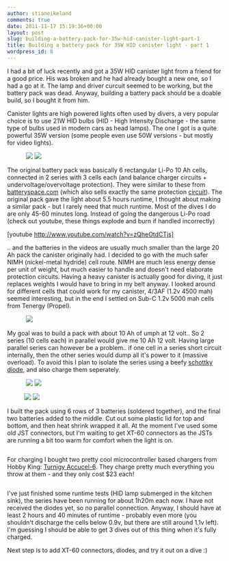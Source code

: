```yaml
---
author: stianeikeland
comments: true
date: 2011-11-17 15:19:36+00:00
layout: post
slug: building-a-battery-pack-for-35w-hid-canister-light-part-1
title: Building a battery pack for 35W HID canister light - part 1
wordpress_id: 8
---
```


I had a bit of luck recently and got a 35W HID canister light from a friend for a good price. His was broken and he had already bought a new one, so I had a go at it. The lamp and driver curcuit seemed to be working, but the battery pack was dead. Anyway, building a battery pack should be a doable build, so I bought it from him.

Canister lights are high powered lights often used by divers, a very popular choice is to use 21W HID bulbs (HID - High Intensity Discharge - the same type of bulbs used in modern cars as head lamps). The one I got is a quite powerful 35W version (some people even use 50W versions - but mostly for video lights).

<figure class='third'>
	<img src="/images/2011-11-17-building-a-battery-pack-for-35w-hid-canister-light-part-1/salvo20202021.jpeg" alt="">
	<img src="/images/2011-11-17-building-a-battery-pack-for-35w-hid-canister-light-part-1/hlp8000c2.jpeg">
	<img src="/images/2011-11-17-building-a-battery-pack-for-35w-hid-canister-light-part-1/4345.jpeg">
</figure>

The original battery pack was basically 6 rectangular Li-Po 10 Ah cells, connected in 2 series with 3 cells each (and balance charger circuits + undervoltage/overvoltage protection). They were similar to these from [batteryspace.com](http://www.batteryspace.com/highpowerpolymerli-ioncell37v10ah9759156-5c37wh50arateunapproved.aspx) (which also sells exactly the same protection [circuit](http://www.batteryspace.com/pcmwithequilibriumfunctionandfuelgaugefor111vli-ionbatterypackat10alimit.aspx)). The original pack gave the light about 5.5 hours runtime, I thought about making a similar pack - but I rarely need that much runtime. Most of the dives I do are only 45-60 minutes long. Instead of going the dangerous Li-Po road (check out youtube, these things explode and burn if handled incorrectly)

[youtube http://www.youtube.com/watch?v=zQheOtdCTjs]

.. and the batteries in the videos are usually much smaller than the large 20 Ah pack the canister originally had. I decided to go with the much safer NIMH (nickel-metal hydride) cell route. NIMH are much less energy dense per unit of weight, but much easier to handle and doesn't need elaborate protection circuits. Having a heavy canister is actually good for diving, it just replaces weights I would have to bring in my belt anyway. I looked around for different cells that could work for my canister, 4/3AF (1.2v 4500 mah) seemed interesting, but in the end I settled on Sub-C 1.2v 5000 mah cells from Tenergy (Propel).

<figure class='half'>
	<img src="/images/2011-11-17-building-a-battery-pack-for-35w-hid-canister-light-part-1/15738.jpeg" alt="">
	<img src="/images/2011-11-17-building-a-battery-pack-for-35w-hid-canister-light-part-1/top-12v-tenergy.jpg">
</figure>

My goal was to build a pack with about 10 Ah of umph at 12 volt.. So 2 series (10 cells each) in parallel would give me 10 Ah 12 volt. Having large parallel series can however be a problem.. if one cell in a series short circuit internally, then the other series would dump all it's power to it (massive overload). To avoid this I plan to isolate the series using a beefy [schottky diode](http://en.wikipedia.org/wiki/Schottky_diode), and also charge them seperately.

<figure class='third'>
	<img src="/images/2011-11-17-building-a-battery-pack-for-35w-hid-canister-light-part-1/celler.jpg" alt="">
	<img src="/images/2011-11-17-building-a-battery-pack-for-35w-hid-canister-light-part-1/img_0746.jpg">
	<img src="/images/2011-11-17-building-a-battery-pack-for-35w-hid-canister-light-part-1/img_0747.jpg">
</figure>

<figure class='half'>
	<img src="/images/2011-11-17-building-a-battery-pack-for-35w-hid-canister-light-part-1/img_0749.jpg">
	<img src="/images/2011-11-17-building-a-battery-pack-for-35w-hid-canister-light-part-1/img_0750.jpg">
</figure>

I built the pack using 6 rows of 3 batteries (soldered together), and the final two batteries added to the middle. Cut out some plastic lid for top and bottom, and then heat shrink wrapped it all. At the moment I've used some old JST connectors, but I'm waiting to get XT-60 connectors as the JSTs are running a bit too warm for comfort when the light is on.

<figure>
	<img src="/images/2011-11-17-building-a-battery-pack-for-35w-hid-canister-light-part-1/acc62.jpg" alt="">
</figure>

For charging I bought two pretty cool microcontroller based chargers from Hobby King: [Turnigy Accucel-6](http://www.hobbyking.com/hobbyking/store/uh_viewItem.asp?idProduct=7028). They charge pretty much everything you throw at them - and they only cost $23 each!


<figure>
	<img src="/images/2011-11-17-building-a-battery-pack-for-35w-hid-canister-light-part-1/img_0765.jpg" alt="">
</figure>

I've just finished some runtime tests (HID lamp submerged in the kitchen sink), the series have been running for about 1h20m each now. I have not received the diodes yet, so no parallel connection. Anyway, I should have at least 2 hours and 40 minutes of runtime - probably even more (you shouldn't discharge the cells below 0.9v, but there are still around 1.1v left). I'm guessing I should be able to get 3 dives out of this thing when it's fully charged.

Next step is to add XT-60 connectors, diodes, and try it out on a dive :)
